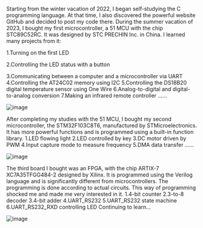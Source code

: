Starting from the winter vacation of 2022, I began self-studying the C programming language. At that time, I also discovered the powerful website GitHub and decided to post my code there.
During the summer vacation of 2023, I bought my first microcontroller, a 51 MCU with the chip STC89C52RC. It was designed by STC PRECHIN Inc. in China. I learned many projects from it:

1.Turning on the first LED

2.Controlling the LED status with a button

3.Communicating between a computer and a microcontroller via UART
4.Controlling the AT24C02 memory using I2C
5.Controlling the DS18B20 digital temperature sensor using One Wire
6.Analog-to-digital and digital-to-analog conversion
7.Making an infrared remote controller
......



![image](https://github.com/smile000xue/smile/assets/115122690/bd2d5ef8-82f0-439a-9671-11401af245bb)



After completing my studies with the 51 MCU, I bought my second microcontroller, the STM32F103C8T6, manufactured by STMicroelectronics. 
It has more powerful functions and is programmed using a built-in function library.
1.LED flowing light
2.LED controlled by key
3.DC motor driven by PWM
4.Input capture mode to measure frequency
5.DMA data transfer
......


![image](https://github.com/smile000xue/smile/assets/115122690/10b90933-1d98-4919-a4a6-19fc3f33de68)




The third board I bought was an FPGA, with the chip ARTIX-7 XC7A35TFGG484-2 designed by Xilinx. It is programmed using the Verilog language and is significantly different from microcontrollers. 
The programming is done according to actual circuits. This way of programming shocked me and made me very interested in it.
1.4-bit counter
2.3-to-8 decoder
3.4-bit adder
4.UART_RS232
5.UART_RS232 state machine
6.UART_RS232_RXD controlling LED
Continuing to learn...


![image](https://github.com/smile000xue/smile/assets/115122690/c83f2503-a9b9-4457-938e-21942244a1f5)

























